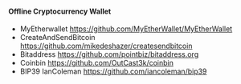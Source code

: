 
#### Offline Cryptocurrency Wallet

- MyEtherwallet
https://github.com/MyEtherWallet/MyEtherWallet
- CreateAndSendBitcoin
https://github.com/mikedeshazer/createsendbitcoin
- Bitaddress
https://github.com/pointbiz/bitaddress.org
- Coinbin
https://github.com/OutCast3k/coinbin
- BIP39 IanColeman
https://github.com/iancoleman/bip39
